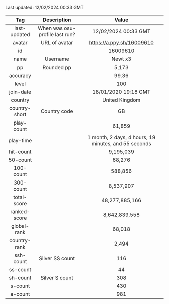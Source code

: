 Last updated: <!-- osu-last-updated -->12/02/2024 00:33 GMT<!-- osu-last-updated -->

|      Tag      |          Description           |                                              Value                                               |
| :-----------: | :----------------------------: | :----------------------------------------------------------------------------------------------: |
| last-updated  | When was osu-profile last run? |                <!-- osu-last-updated -->12/02/2024 00:33 GMT<!-- osu-last-updated -->                |
|    avatar     |         URL of avatar          |                 <!-- osu-avatar -->https://a.ppy.sh/16009610<!-- osu-avatar -->                  |
|      id       |                                |                              <!-- osu-id -->16009610<!-- osu-id -->                              |
|     name      |            Username            |                            <!-- osu-name -->Newt x3<!-- osu-name -->                             |
|      pp       |           Rounded pp           |                               <!-- osu-pp -->5,173<!-- osu-pp -->                                |
|   accuracy    |                                |                         <!-- osu-accuracy -->99.36<!-- osu-accuracy -->                          |
|     level     |                                |                             <!-- osu-level -->100<!-- osu-level -->                              |
|   join-date   |                                |                   <!-- osu-join-date -->18/01/2020 19:18 GMT<!-- osu-join-date -->                   |
|    country    |                                |                      <!-- osu-country -->United Kingdom<!-- osu-country -->                      |
| country-short |          Country code          |                      <!-- osu-country-short -->GB<!-- osu-country-short -->                      |
|  play-count   |                                |                       <!-- osu-play-count -->61,859<!-- osu-play-count -->                       |
|   play-time   |                                | <!-- osu-play-time -->1 month, 2 days, 4 hours, 19 minutes, and 55 seconds<!-- osu-play-time --> |
|   hit-count   |                                |                      <!-- osu-hit-count -->9,195,039<!-- osu-hit-count -->                       |
|   50-count    |                                |                         <!-- osu-50-count -->68,276<!-- osu-50-count -->                         |
|   100-count   |                                |                       <!-- osu-100-count -->588,856<!-- osu-100-count -->                        |
|   300-count   |                                |                      <!-- osu-300-count -->8,537,907<!-- osu-300-count -->                       |
|  total-score  |                                |                  <!-- osu-total-score -->48,277,885,166<!-- osu-total-score -->                  |
| ranked-score  |                                |                 <!-- osu-ranked-score -->8,642,839,558<!-- osu-ranked-score -->                  |
|  global-rank  |                                |                      <!-- osu-global-rank -->68,018<!-- osu-global-rank -->                      |
| country-rank  |                                |                     <!-- osu-country-rank -->2,494<!-- osu-country-rank -->                      |
|   ssh-count   |        Silver SS count         |                         <!-- osu-ssh-count -->116<!-- osu-ssh-count -->                          |
|   ss-count    |                                |                           <!-- osu-ss-count -->44<!-- osu-ss-count -->                           |
|   sh-count    |         Silver S count         |                          <!-- osu-sh-count -->308<!-- osu-sh-count -->                           |
|    s-count    |                                |                           <!-- osu-s-count -->430<!-- osu-s-count -->                            |
|    a-count    |                                |                           <!-- osu-a-count -->981<!-- osu-a-count -->                            |
